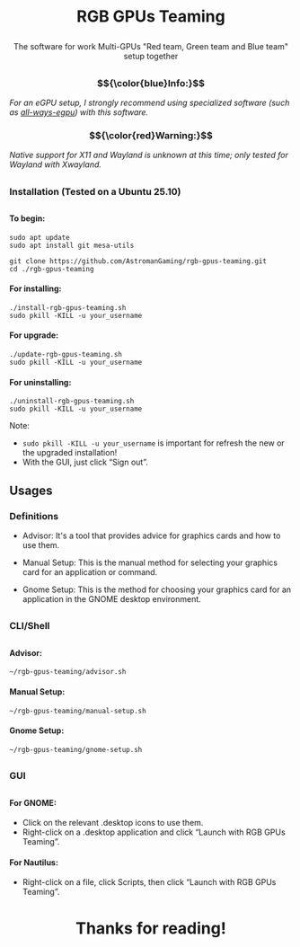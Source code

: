 # <p align="center"><strong>RGB GPUs Teaming</strong></p>

###

<p align="center">The software for work Multi-GPUs "Red team, Green team and Blue team" setup together</p>

##

### $${\color{blue}Info:}$$ 
<p align="left"><em>For an eGPU setup, I strongly recommend using specialized software (such as <a href="https://github.com/ewagner12/all-ways-egpu" target="_blank">all-ways-egpu</a>) with this software.</em></p>

### $${\color{red}Warning:}$$ 
<p align="left"><em>Native support for X11 and Wayland is unknown at this time; only tested for Wayland with Xwayland.</em></p>

##

### Installation (Tested on a Ubuntu 25.10)

##

#### To begin:
```
sudo apt update
sudo apt install git mesa-utils 
```
```
git clone https://github.com/AstromanGaming/rgb-gpus-teaming.git
cd ./rgb-gpus-teaming
```
#### For installing:
```
./install-rgb-gpus-teaming.sh
sudo pkill -KILL -u your_username
```
#### For upgrade:
```
./update-rgb-gpus-teaming.sh
sudo pkill -KILL -u your_username
```
#### For uninstalling:
```
./uninstall-rgb-gpus-teaming.sh
sudo pkill -KILL -u your_username
```
Note: 

- ```sudo pkill -KILL -u your_username``` is important for refresh the new or the upgraded installation!
- With the GUI, just click “Sign out”.

##

## <p align="left"><strong>Usages</strong></p>

### Definitions

- Advisor: 
It's a tool that provides advice for graphics cards and how to use them.

- Manual Setup:
This is the manual method for selecting your graphics card for an application or command.

- Gnome Setup:
This is the method for choosing your graphics card for an application in the GNOME desktop environment.

##

### CLI/Shell

##

#### Advisor:
```
~/rgb-gpus-teaming/advisor.sh
```
#### Manual Setup:
```
~/rgb-gpus-teaming/manual-setup.sh
```
#### Gnome Setup:
```
~/rgb-gpus-teaming/gnome-setup.sh
```

##

### GUI

##

#### For GNOME:
- Click on the relevant .desktop icons to use them.
- Right-click on a .desktop application and click “Launch with RGB GPUs Teaming”.

#### For Nautilus:
- Right-click on a file, click Scripts, then click “Launch with RGB GPUs Teaming”.

##

# <p align="center"><strong>Thanks for reading!</strong></p>
